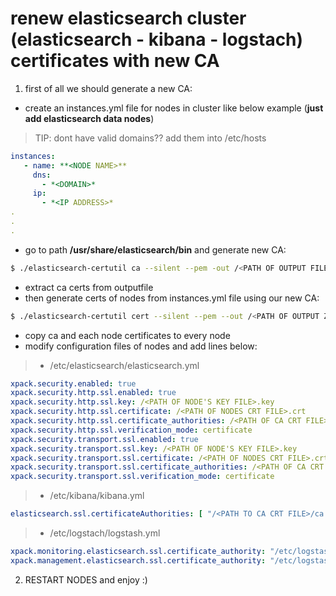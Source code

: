 # renew elasticsearch cluster (elasticsearch - kibana - logstach) certificates with new CA

1. first of all we should generate a new CA:
- create an instances.yml file for nodes in cluster like below example (**just add elasticsearch data nodes**)
> TIP: dont have valid domains?? add them into /etc/hosts
```yaml
instances:
   - name: **<NODE NAME>**
     dns:
       - *<DOMAIN>*
     ip:
       - *<IP ADDRESS>*
.
.
.

```
- go to path **/usr/share/elasticsearch/bin** and generate new CA:
```bash
$ ./elasticsearch-certutil ca --silent --pem -out /<PATH OF OUTPUT FILE>/ca.zip
```
- extract ca certs from outputfile
- then generate certs of nodes from instances.yml file using our new CA:
```bash
$ ./elasticsearch-certutil cert --silent --pem --out /<PATH OF OUTPUT ZIP FILE OF NODE CERTIFICATES>/certs-a.zip --in /<PATH TO INSTANCES YML FILE>/instance.yml --ca-cert /<PATH TO CA CRT FILE>/ca.crt --ca-key /<PATH TO CA KEY FILE>/ca.key
```
- copy ca and each node certificates to every node
- modify configuration files of nodes and add lines below:
> - /etc/elasticsearch/elasticsearch.yml
```yaml
xpack.security.enabled: true
xpack.security.http.ssl.enabled: true
xpack.security.http.ssl.key: /<PATH OF NODE'S KEY FILE>.key
xpack.security.http.ssl.certificate: /<PATH OF NODES CRT FILE>.crt
xpack.security.http.ssl.certificate_authorities: /<PATH OF CA CRT FILE>/ca.crt
xpack.security.http.ssl.verification_mode: certificate
xpack.security.transport.ssl.enabled: true
xpack.security.transport.ssl.key: /<PATH OF NODE'S KEY FILE>.key
xpack.security.transport.ssl.certificate: /<PATH OF NODES CRT FILE>.crt
xpack.security.transport.ssl.certificate_authorities: /<PATH OF CA CRT FILE>/ca.crt
xpack.security.transport.ssl.verification_mode: certificate
```

> - /etc/kibana/kibana.yml
```yaml
elasticsearch.ssl.certificateAuthorities: [ "/<PATH TO CA CRT FILE>/ca.crt" ]
```

> - /etc/logstach/logstash.yml

```yaml
xpack.monitoring.elasticsearch.ssl.certificate_authority: "/etc/logstash/certs/ca.crt"
xpack.management.elasticsearch.ssl.certificate_authority: "/etc/logstash/certs/ca.crt"
```
2. RESTART NODES and enjoy :)